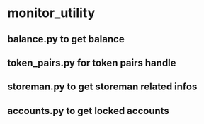 # monitor_utility
## balance.py to get balance 
## token_pairs.py for token pairs handle
## storeman.py to get storeman related infos
## accounts.py to get locked accounts
  